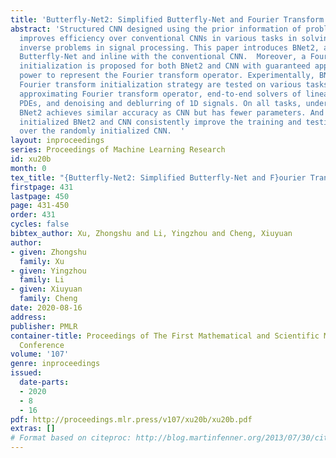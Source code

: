 ```yaml
---
title: 'Butterfly-Net2: Simplified Butterfly-Net and Fourier Transform Initialization'
abstract: 'Structured CNN designed using the prior information of problems potentially
  improves efficiency over conventional CNNs in various tasks in solving PDEs and
  inverse problems in signal processing. This paper introduces BNet2, a simplified
  Butterfly-Net and inline with the conventional CNN.  Moreover, a Fourier transform
  initialization is proposed for both BNet2 and CNN with guaranteed approximation
  power to represent the Fourier transform operator. Experimentally, BNet2 and the
  Fourier transform initialization strategy are tested on various tasks, including
  approximating Fourier transform operator, end-to-end solvers of linear and nonlinear
  PDEs, and denoising and deblurring of 1D signals. On all tasks, under the same initialization,
  BNet2 achieves similar accuracy as CNN but has fewer parameters. And Fourier transform
  initialized BNet2 and CNN consistently improve the training and testing accuracy
  over the randomly initialized CNN.  '
layout: inproceedings
series: Proceedings of Machine Learning Research
id: xu20b
month: 0
tex_title: "{Butterfly-Net2: Simplified Butterfly-Net and F}ourier Transform Initialization"
firstpage: 431
lastpage: 450
page: 431-450
order: 431
cycles: false
bibtex_author: Xu, Zhongshu and Li, Yingzhou and Cheng, Xiuyuan
author:
- given: Zhongshu
  family: Xu
- given: Yingzhou
  family: Li
- given: Xiuyuan
  family: Cheng
date: 2020-08-16
address: 
publisher: PMLR
container-title: Proceedings of The First Mathematical and Scientific Machine Learning
  Conference
volume: '107'
genre: inproceedings
issued:
  date-parts:
  - 2020
  - 8
  - 16
pdf: http://proceedings.mlr.press/v107/xu20b/xu20b.pdf
extras: []
# Format based on citeproc: http://blog.martinfenner.org/2013/07/30/citeproc-yaml-for-bibliographies/
---
```

